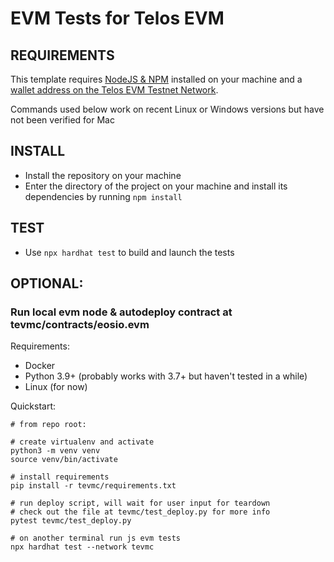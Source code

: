 # EVM Tests for Telos EVM

## REQUIREMENTS

This template requires [NodeJS & NPM](https://docs.npmjs.com/downloading-and-installing-node-js-and-npm) installed on your machine and a [wallet address on the Telos EVM Testnet Network](https://www.telos.net/developers/getting-started-on-testnet).

Commands used below work on recent Linux or Windows versions but have not been verified for Mac

## INSTALL
- Install the repository on your machine
- Enter the directory of the project on your machine and install its dependencies by running `npm install`

## TEST
- Use `npx hardhat test` to build and launch the tests


## OPTIONAL:
### Run local evm node & autodeploy contract at tevmc/contracts/eosio.evm

Requirements:

- Docker
- Python 3.9+ (probably works with 3.7+ but haven't tested in a while)
- Linux (for now)

Quickstart:

```
# from repo root:

# create virtualenv and activate
python3 -m venv venv
source venv/bin/activate

# install requirements
pip install -r tevmc/requirements.txt

# run deploy script, will wait for user input for teardown
# check out the file at tevmc/test_deploy.py for more info
pytest tevmc/test_deploy.py

# on another terminal run js evm tests
npx hardhat test --network tevmc

```
